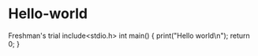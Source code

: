# Hello-world
Freshman's trial
include<stdio.h>
int main()
{
  print("Hello world\n");
  return 0;
}
